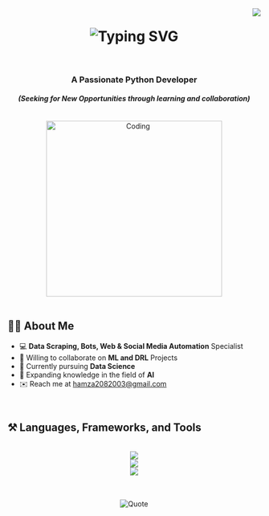 <img align="right" src="https://visitor-badge.laobi.icu/badge?page_id=hamza08003.hamza08003" />

<h1 align="center">
    <img src="https://readme-typing-svg.herokuapp.com?font=Poppins&weight=600&size=24&duration=3500&pause=1000&center=true&width=435&lines=Hi+There+%F0%9F%91%8B;I+am+Hamza+!" alt="Typing SVG" />
</h1>

<br>

<h3 align="center"><b>A Passionate Python Developer</b></h3>
<h4 align="center"><i>(Seeking for New Opportunities through learning and collaboration)</i></h4>

<br>

<div align="center">
  <img alt="Coding" width="350" src="https://github.com/hamza08003/hamza08003/blob/main/profile%20gif.gif">
</div>

<br>

<h2 align="left"><b>👨‍💻 About Me</b></h2>

<ul>
  <li>💻 <b>Data Scraping, Bots, Web & Social Media Automation</b> Specialist</li>
  <li>🤝 Willing to collaborate on <b>ML and DRL</b> Projects</li>
  <li>📝 Currently pursuing <b>Data Science</b></li>
  <li>📝 Expanding knowledge in the field of <b>AI</b></li>
  <li>✉️ Reach me at <a href="mailto:hamza2082003@gmail.com">hamza2082003@gmail.com</a></li>
</ul>

<br>

<h2 align="left">⚒️ Languages, Frameworks, and Tools</h2>

<br>

<div align="center">
    <img src="https://skillicons.dev/icons?i=py,js,ts,nodejs,html,anaconda,mongodb,mysql,postgres,sqlite" />
</div>

<div align="center">
    <img src="https://skillicons.dev/icons?i=tensorflow,pytorch,sklearn,opencv,postman,flask,fastapi,docker" />
</div>

<div align="center">
     <img src="https://skillicons.dev/icons?i=selenium,bots,discord,regex,instagram,git" />
</div>
    
<br>
<br>

<p align="center">
  <img src="https://github-readme-quotes-bay.vercel.app/quote?font=Redressed" alt="Quote" />
</p>
